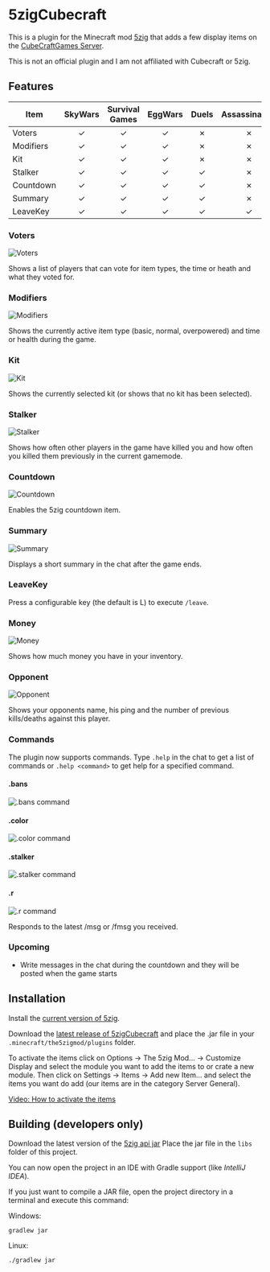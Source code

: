 # 5zigCubecraft

This is a plugin for the Minecraft mod [5zig](http://5zig.net/) that adds a few
display items on the [CubeCraftGames Server](https://www.cubecraft.net/).

This is not an official plugin and I am not affiliated with Cubecraft or 5zig.

## Features

|Item     |SkyWars|Survival Games|EggWars|Duels|Assassination|Tower Defence|
|---------|:-----:|:------------:|:-----:|:---:|:-----------:|:-----------:|
|Voters   |✓      |✓             |✓      |✗    |✗            |✗            |
|Modifiers|✓      |✓             |✓      |✗    |✗            |✗            |
|Kit      |✓      |✓             |✓      |✗    |✗            |✗            |
|Stalker  |✓      |✓             |✓      |✓    |✗            |✗            |
|Countdown|✓      |✓             |✓      |✓    |✗            |✓            |
|Summary  |✓      |✓             |✓      |✓    |✗            |✗            |
|LeaveKey |✓      |✓             |✓      |✓    |✓            |✓            |

### Voters

![Voters](https://i.imgur.com/RQXPqXd.png)

Shows a list of players that can vote for item types, the time or heath and what they voted for.

### Modifiers

![Modifiers](https://i.imgur.com/arRBl5d.png)

Shows the currently active item type (basic, normal, overpowered) and time or health during the game.

### Kit

![Kit](https://i.imgur.com/uTHjKJe.png)

Shows the currently selected kit (or shows that no kit has been selected).

### Stalker

![Stalker](https://i.imgur.com/P5CMX3t.png)

Shows how often other players in the game have killed you and how often you killed them previously in the current gamemode.

### Countdown

![Countdown](https://i.imgur.com/qd2nQev.png)

Enables the 5zig countdown item.

### Summary

![Summary](https://i.imgur.com/AVsSvZV.png)

Displays a short summary in the chat after the game ends.

### LeaveKey

Press a configurable key (the default is L) to execute `/leave`.

### Money

![Money](https://i.imgur.com/EeriJU9.png)

Shows how much money you have in your inventory.

### Opponent

![Opponent](https://i.imgur.com/Ap8RcXF.png)

Shows your opponents name, his ping and the number of previous kills/deaths against this player.

### Commands

The plugin now supports commands. Type `.help` in the chat to get a list of commands or `.help <command>` to get help for a specified command.

#### .bans

![.bans command](http://i.imgur.com/fZjemMw.png)

#### .color

![.color command](https://i.imgur.com/ojZidOz.png)

#### .stalker

![.stalker command](https://i.imgur.com/z1bnP9B.png)

#### .r

![.r command](https://i.imgur.com/tGMG278.png)

Responds to the latest /msg or /fmsg you received.

### Upcoming

* Write messages in the chat during the countdown and they will be posted when the game starts

## Installation

Install the [current version of 5zig](http://5zig.net/downloads).

Download the [latest release of 5zigCubecraft](https://github.com/nullEuro/5zigCubecraft/releases/latest) and place the .jar file in your `.minecraft/the5zigmod/plugins` folder.

To activate the items click on Options -> The 5zig Mod... -> Customize Display and select the module you want to add the items to or crate a new module.
Then click on Settings -> Items -> Add new Item... and select the items you want do add (our items are in the category Server General).

[Video: How to activate the items](https://www.youtube.com/watch?v=72-4OYyKLl8)


## Building (developers only)
Download the latest version of the [5zig api jar](https://github.com/5zig/The-5zig-API/releases)
Place the jar file in the `libs` folder of this project.

You can now open the project in an IDE with Gradle support (like _IntelliJ IDEA_).

If you just want to compile a JAR file, open the project directory in
a terminal and execute this command:

Windows:

    gradlew jar

Linux:

    ./gradlew jar
